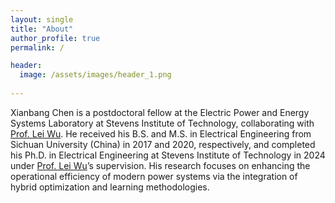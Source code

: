 ```yaml
---
layout: single
title: "About"
author_profile: true
permalink: /

header:
  image: /assets/images/header_1.png
  
---
```


Xianbang Chen is a postdoctoral fellow at the Electric Power and Energy Systems Laboratory at Stevens Institute of Technology, collaborating with [Prof. Lei Wu](https://sites.google.com/site/leiwupes/about-me). He received his B.S. and M.S. in Electrical Engineering from Sichuan University (China) in 2017 and 2020, respectively, and completed his Ph.D. in Electrical Engineering at Stevens Institute of Technology in 2024 under [Prof. Lei Wu](https://sites.google.com/site/leiwupes/about-me)’s supervision. His research focuses on enhancing the operational efficiency of modern power systems via the integration of hybrid optimization and learning methodologies.
